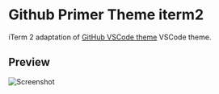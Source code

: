 # Github Primer Theme iterm2
iTerm 2 adaptation of [GitHub VSCode theme](https://github.com/primer/github-vscode-theme) VSCode theme.


## Preview
![Screenshot](https://user-images.githubusercontent.com/5233109/82372805-46c4ee00-9a25-11ea-8fbe-6a42ea48b48c.png
 "Screen Shot")

